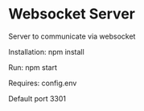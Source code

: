 # Websocket Server
Server to communicate via websocket

Installation:
npm install

Run:
npm start

Requires:
config.env

Default port 3301
